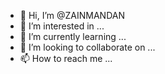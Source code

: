 - 👋 Hi, I’m @ZAINMANDAN
- 👀 I’m interested in ...
- 🌱 I’m currently learning ...
- 💞️ I’m looking to collaborate on ...
- 📫 How to reach me ...

<!---
ZAINMANDAN/ZAINMANDAN is a ✨ special ✨ repository because its `README.md` (this file) appears on your GitHub profile.
You can click the Preview link to take a look at your changes.
--->
